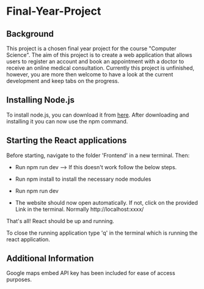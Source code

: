 # Final-Year-Project

Background
----------
This project is a chosen final year project for the course "Computer Science".
The aim of this project is to create a web application that allows users to register an account and book an appointment with a doctor to receive an online medical consultation. Currently this project is unfinished, however, you are more then welcome to have a look at the current development and keep tabs on the progress.

Installing Node.js
------------------
To install node.js, you can download it from [here](https://nodejs.org/en/download). After downloading and installing it you can now use the npm command.

Starting the React applications
-------------------------------
Before starting, navigate to the folder 'Frontend' in a new terminal. Then:

- Run npm run dev --> If this doesn't work follow the below steps.

- Run npm install to install the necessary node modules
- Run npm run dev

- The website should now open automatically. If not, click on the provided Link in the terminal. Normally http://localhost:xxxx/

That's all! React should be up and running.

To close the running application type 'q' in the terminal which is running the react application.

Additional Information
----------------------
Google maps embed API key has been included for ease of access purposes.
